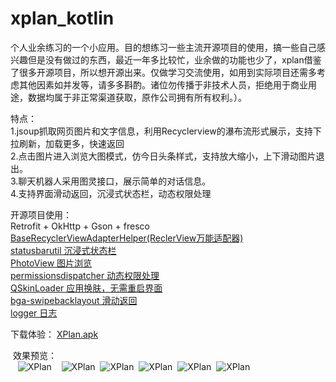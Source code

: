 # xplan_kotlin
个人业余练习的一个小应用。目的想练习一些主流开源项目的使用，搞一些自己感兴趣但是没有做过的东西，最近一年多比较忙，业余做的功能也少了，xplan借鉴了很多开源项目，所以想开源出来。仅做学习交流使用，如用到实际项目还需多考虑其他因素如并发等，请多多斟酌。诸位勿传播于非技术人员，拒绝用于商业用途，数据均属于非正常渠道获取，原作公司拥有所有权利。）。

  特点：  
  1.jsoup抓取网页图片和文字信息，利用Recyclerview的瀑布流形式展示，支持下拉刷新，加载更多，快速返回    
  2.点击图片进入浏览大图模式，仿今日头条样式，支持放大缩小，上下滑动图片退出。   
  3.聊天机器人采用图灵接口，展示简单的对话信息。  
  4.支持界面滑动返回，沉浸式状态栏，动态权限处理  
  
   开源项目使用：  
    Retrofit + OkHttp + Gson + fresco  
    [BaseRecyclerViewAdapterHelper(ReclerView万能适配器)](https://github.com/CymChad/BaseRecyclerViewAdapterHelper)  
    [statusbarutil 沉浸式状态栏](https://github.com/laobie/StatusBarUtil)  
    [PhotoView  图片浏览](https://github.com/chrisbanes/PhotoView/tree/master)  
    [permissionsdispatcher 动态权限处理](https://github.com/permissions-dispatcher/PermissionsDispatcher)    
    [QSkinLoader  应用换肤，无需重启界面](https://github.com/qqliu10u/QSkinLoader)   
    [bga-swipebacklayout 滑动返回](https://github.com/bingoogolapple/BGASwipeBackLayout-Android)   
    [logger 日志](https://github.com/orhanobut/logger)   
    
  下载体验： [XPlan.apk](https://github.com/JustRight815/XPlan/blob/master/apk/app-debug.apk) 
  
    
    
  效果预览：    
    ![XPlan](https://github.com/JustRight815/XPlan/blob/master/screenshort/%E5%BE%AE%E4%BF%A1%E5%9B%BE%E7%89%87_20171101151455.png) 
     ![XPlan](https://github.com/JustRight815/XPlan/blob/master/screenshort/%E5%BE%AE%E4%BF%A1%E5%9B%BE%E7%89%87_20171101151511.jpg)
     ![XPlan](https://github.com/JustRight815/XPlan/blob/master/screenshort/%E5%BE%AE%E4%BF%A1%E5%9B%BE%E7%89%87_20171101151537.jpg)
 ![XPlan](https://github.com/JustRight815/XPlan/blob/master/screenshort/%E5%BE%AE%E4%BF%A1%E5%9B%BE%E7%89%87_20171101151542.png)
 ![XPlan](https://github.com/JustRight815/XPlan/blob/master/screenshort/%E5%BE%AE%E4%BF%A1%E5%9B%BE%E7%89%87_20171101151546.jpg)
 ![XPlan](https://github.com/JustRight815/XPlan/blob/master/screenshort/%E5%BE%AE%E4%BF%A1%E5%9B%BE%E7%89%87_20171101151554.jpg)
